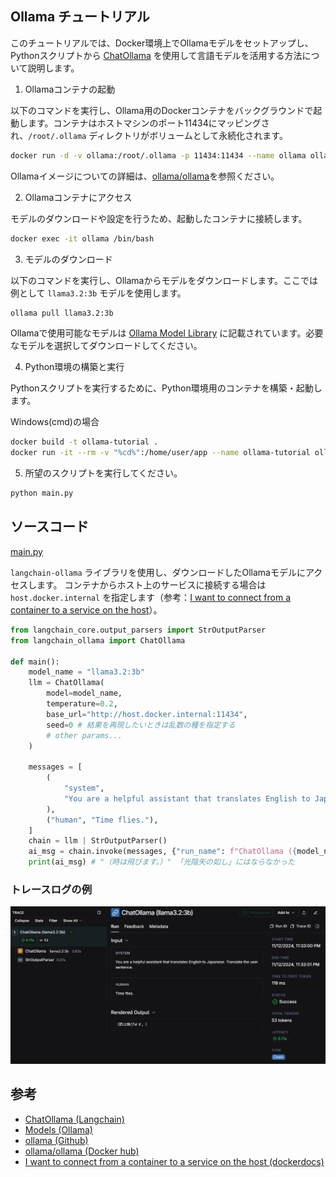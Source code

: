 ## Ollama チュートリアル
このチュートリアルでは、Docker環境上でOllamaモデルをセットアップし、Pythonスクリプトから [ChatOllama](https://python.langchain.com/docs/integrations/chat/ollama/) を使用して言語モデルを活用する方法について説明します。

1. Ollamaコンテナの起動

以下のコマンドを実行し、Ollama用のDockerコンテナをバックグラウンドで起動します。コンテナはホストマシンのポート11434にマッピングされ、`/root/.ollama` ディレクトリがボリュームとして永続化されます。
```bash
docker run -d -v ollama:/root/.ollama -p 11434:11434 --name ollama ollama/ollama
```

Ollamaイメージについての詳細は、[ollama/ollama](https://hub.docker.com/r/ollama/ollama)を参照ください。

2. Ollamaコンテナにアクセス

モデルのダウンロードや設定を行うため、起動したコンテナに接続します。
```bash
docker exec -it ollama /bin/bash
```

3. モデルのダウンロード

以下のコマンドを実行し、Ollamaからモデルをダウンロードします。ここでは例として `llama3.2:3b` モデルを使用します。
```bash
ollama pull llama3.2:3b
```

Ollamaで使用可能なモデルは [Ollama Model Library](https://ollama.com/library) に記載されています。必要なモデルを選択してダウンロードしてください。

4. Python環境の構築と実行

Pythonスクリプトを実行するために、Python環境用のコンテナを構築・起動します。

Windows(cmd)の場合
```bash
docker build -t ollama-tutorial .
docker run -it --rm -v "%cd%":/home/user/app --name ollama-tutorial ollama-tutorial /bin/bash
```

5. 所望のスクリプトを実行してください。

```bash
python main.py
```

## ソースコード
[main.py](main.py)

`langchain-ollama` ライブラリを使用し、ダウンロードしたOllamaモデルにアクセスします。
コンテナからホスト上のサービスに接続する場合は `host.docker.internal` を指定します（参考：[I want to connect from a container to a service on the host](https://docs.docker.com/desktop/features/networking/#i-want-to-connect-from-a-container-to-a-service-on-the-host)）。


```python
from langchain_core.output_parsers import StrOutputParser
from langchain_ollama import ChatOllama

def main():
    model_name = "llama3.2:3b"
    llm = ChatOllama(
        model=model_name,
        temperature=0.2,
        base_url="http://host.docker.internal:11434",
        seed=0 # 結果を再現したいときは乱数の種を指定する
        # other params...
    )

    messages = [
        (
            "system",
            "You are a helpful assistant that translates English to Japanese. Translate the user sentence. ",
        ),
        ("human", "Time flies."),
    ]
    chain = llm | StrOutputParser()
    ai_msg = chain.invoke(messages, {"run_name": f"ChatOllama ({model_name})"})
    print(ai_msg) # "（時は飛びます。）" 「光陰矢の如し」にはならなかった
```

### トレースログの例
![llama3.2:3bを使用した場合のLangsmithで取得したトレースログの例](img/ollama-tutorials-trace-log-example.png)


## 参考
- [ChatOllama (Langchain)](https://python.langchain.com/docs/integrations/chat/ollama/)
- [Models (Ollama)](https://ollama.com/library)
- [ollama (Github)](https://github.com/ollama/ollama)
- [ollama/ollama (Docker hub)](https://hub.docker.com/r/ollama/ollama)
- [I want to connect from a container to a service on the host (dockerdocs)](https://docs.docker.com/desktop/features/networking/#i-want-to-connect-from-a-container-to-a-service-on-the-host)